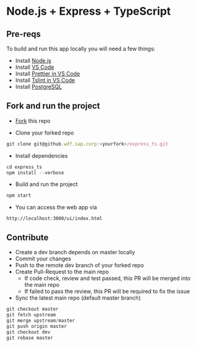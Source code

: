 # Node.js + Express + TypeScript

## Pre-reqs

To build and run this app locally you will need a few things:

- Install [Node.js](https://nodejs.org/en/)
- Install [VS Code](https://code.visualstudio.com/)
- Install [Prettier in VS Code](https://marketplace.visualstudio.com/items?itemName=esbenp.prettier-vscode)
- Install [Tslint in VS Code](https://marketplace.visualstudio.com/items?itemName=ms-vscode.vscode-typescript-tslint-plugin)
- Install [PostgreSQL](https://www.postgresql.org/)

## Fork and run the project

- [Fork](https://help.github.com/en/articles/fork-a-repo) this repo

- Clone your forked repo

```javascript
git clone git@github.wdf.sap.corp:<yourfork>/express_ts.git
```

- Install dependencies

```javascript
cd express_ts
npm install --verbose
```

- Build and run the project

```javascript
npm start
```

- You can access the web app via

```
http://localhost:3000/ui/index.html
```

## Contribute

- Create a dev branch depends on master locally
- Commit your changes
- Push to the remote dev branch of your forked repo
- Create Pull-Request to the main repo
  - If code check, review and test passed, this PR will be merged into the main repo
  - If failed to pass the review, this PR will be required to fix the issue
- Sync the latest main repo (default master branch)

```javascript
git checkout master
git fetch upstream
git merge upstream/master
git push origin master
git checkout dev
git rebase master
```
